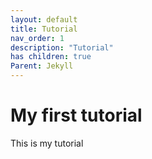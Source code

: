 ```yaml
---
layout: default
title: Tutorial
nav_order: 1
description: "Tutorial"
has children: true
Parent: Jekyll
---
```


# My first tutorial 
This is my tutorial